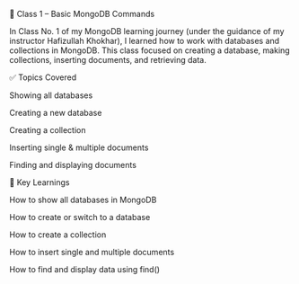 📘 Class 1 – Basic MongoDB Commands

In Class No. 1 of my MongoDB learning journey (under the guidance of my instructor Hafizullah Khokhar), I learned how to work with databases and collections in MongoDB.
This class focused on creating a database, making collections, inserting documents, and retrieving data.

✅ Topics Covered

Showing all databases

Creating a new database

Creating a collection

Inserting single & multiple documents

Finding and displaying documents

🧠 Key Learnings

How to show all databases in MongoDB

How to create or switch to a database

How to create a collection

How to insert single and multiple documents

How to find and display data using find()

